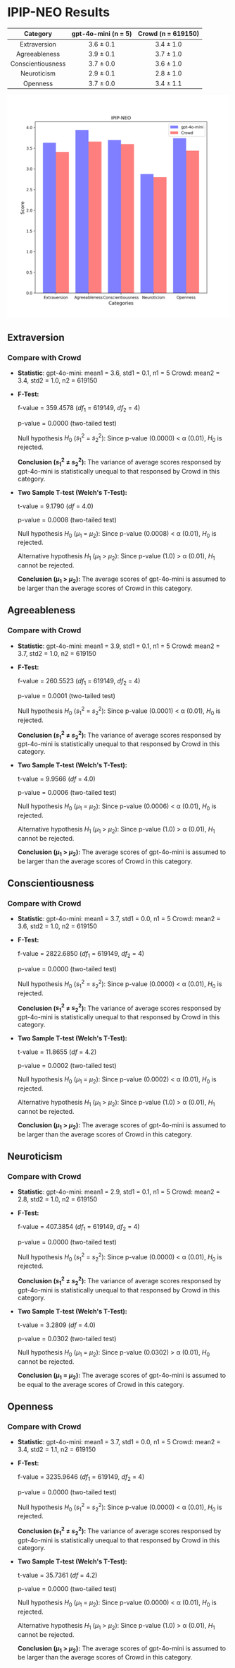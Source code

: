 # IPIP-NEO Results

| Category | gpt-4o-mini (n = 5) | Crowd (n = 619150) |
| :---: | :---: | :---: |
| Extraversion | 3.6 $\pm$ 0.1 | 3.4 $\pm$ 1.0 | 
| Agreeableness | 3.9 $\pm$ 0.1 | 3.7 $\pm$ 1.0 | 
| Conscientiousness | 3.7 $\pm$ 0.0 | 3.6 $\pm$ 1.0 | 
| Neuroticism | 2.9 $\pm$ 0.1 | 2.8 $\pm$ 1.0 | 
| Openness | 3.7 $\pm$ 0.0 | 3.4 $\pm$ 1.1 | 


![Bar Chart](figures/gpt-4o-mini_prompt_v1_xxxx0-IPIP-NEO.png "Bar Chart of gpt-4o-mini on IPIP-NEO")

## Extraversion
### Compare with Crowd

- **Statistic**:
gpt-4o-mini:	mean1 = 3.6,	std1 = 0.1,	n1 = 5
Crowd:	mean2 = 3.4,	std2 = 1.0,	n2 = 619150

- **F-Test:**

	f-value = 359.4578	($df_1$ = 619149, $df_2$ = 4)

	p-value = 0.0000	(two-tailed test)

	Null hypothesis $H_0$ ($s_1^2$ = $s_2^2$): 	Since p-value (0.0000) < α (0.01), $H_0$ is rejected.

	**Conclusion ($s_1^2$ ≠ $s_2^2$):** The variance of average scores responsed by gpt-4o-mini is statistically unequal to that responsed by Crowd in this category.

- **Two Sample T-test (Welch's T-Test):**

	t-value = 9.1790	($df$ = 4.0)

	p-value = 0.0008	(two-tailed test)

	Null hypothesis $H_0$ ($µ_1$ = $µ_2$): Since p-value (0.0008) < α (0.01), $H_0$ is rejected.

	Alternative hypothesis $H_1$ ($µ_1$ > $µ_2$): 	Since p-value (1.0) > α (0.01), $H_1$ cannot be rejected.

	**Conclusion ($µ_1$ > $µ_2$):** The average scores of gpt-4o-mini is assumed to be larger than the average scores of Crowd in this category.

## Agreeableness
### Compare with Crowd

- **Statistic**:
gpt-4o-mini:	mean1 = 3.9,	std1 = 0.1,	n1 = 5
Crowd:	mean2 = 3.7,	std2 = 1.0,	n2 = 619150

- **F-Test:**

	f-value = 260.5523	($df_1$ = 619149, $df_2$ = 4)

	p-value = 0.0001	(two-tailed test)

	Null hypothesis $H_0$ ($s_1^2$ = $s_2^2$): 	Since p-value (0.0001) < α (0.01), $H_0$ is rejected.

	**Conclusion ($s_1^2$ ≠ $s_2^2$):** The variance of average scores responsed by gpt-4o-mini is statistically unequal to that responsed by Crowd in this category.

- **Two Sample T-test (Welch's T-Test):**

	t-value = 9.9566	($df$ = 4.0)

	p-value = 0.0006	(two-tailed test)

	Null hypothesis $H_0$ ($µ_1$ = $µ_2$): Since p-value (0.0006) < α (0.01), $H_0$ is rejected.

	Alternative hypothesis $H_1$ ($µ_1$ > $µ_2$): 	Since p-value (1.0) > α (0.01), $H_1$ cannot be rejected.

	**Conclusion ($µ_1$ > $µ_2$):** The average scores of gpt-4o-mini is assumed to be larger than the average scores of Crowd in this category.

## Conscientiousness
### Compare with Crowd

- **Statistic**:
gpt-4o-mini:	mean1 = 3.7,	std1 = 0.0,	n1 = 5
Crowd:	mean2 = 3.6,	std2 = 1.0,	n2 = 619150

- **F-Test:**

	f-value = 2822.6850	($df_1$ = 619149, $df_2$ = 4)

	p-value = 0.0000	(two-tailed test)

	Null hypothesis $H_0$ ($s_1^2$ = $s_2^2$): 	Since p-value (0.0000) < α (0.01), $H_0$ is rejected.

	**Conclusion ($s_1^2$ ≠ $s_2^2$):** The variance of average scores responsed by gpt-4o-mini is statistically unequal to that responsed by Crowd in this category.

- **Two Sample T-test (Welch's T-Test):**

	t-value = 11.8655	($df$ = 4.2)

	p-value = 0.0002	(two-tailed test)

	Null hypothesis $H_0$ ($µ_1$ = $µ_2$): Since p-value (0.0002) < α (0.01), $H_0$ is rejected.

	Alternative hypothesis $H_1$ ($µ_1$ > $µ_2$): 	Since p-value (1.0) > α (0.01), $H_1$ cannot be rejected.

	**Conclusion ($µ_1$ > $µ_2$):** The average scores of gpt-4o-mini is assumed to be larger than the average scores of Crowd in this category.

## Neuroticism
### Compare with Crowd

- **Statistic**:
gpt-4o-mini:	mean1 = 2.9,	std1 = 0.1,	n1 = 5
Crowd:	mean2 = 2.8,	std2 = 1.0,	n2 = 619150

- **F-Test:**

	f-value = 407.3854	($df_1$ = 619149, $df_2$ = 4)

	p-value = 0.0000	(two-tailed test)

	Null hypothesis $H_0$ ($s_1^2$ = $s_2^2$): 	Since p-value (0.0000) < α (0.01), $H_0$ is rejected.

	**Conclusion ($s_1^2$ ≠ $s_2^2$):** The variance of average scores responsed by gpt-4o-mini is statistically unequal to that responsed by Crowd in this category.

- **Two Sample T-test (Welch's T-Test):**

	t-value = 3.2809	($df$ = 4.0)

	p-value = 0.0302	(two-tailed test)

	Null hypothesis $H_0$ ($µ_1$ = $µ_2$): 	Since p-value (0.0302) > α (0.01), $H_0$ cannot be rejected.

	**Conclusion ($µ_1$ = $µ_2$):** The average scores of gpt-4o-mini is assumed to be equal to the average scores of Crowd in this category.

## Openness
### Compare with Crowd

- **Statistic**:
gpt-4o-mini:	mean1 = 3.7,	std1 = 0.0,	n1 = 5
Crowd:	mean2 = 3.4,	std2 = 1.1,	n2 = 619150

- **F-Test:**

	f-value = 3235.9646	($df_1$ = 619149, $df_2$ = 4)

	p-value = 0.0000	(two-tailed test)

	Null hypothesis $H_0$ ($s_1^2$ = $s_2^2$): 	Since p-value (0.0000) < α (0.01), $H_0$ is rejected.

	**Conclusion ($s_1^2$ ≠ $s_2^2$):** The variance of average scores responsed by gpt-4o-mini is statistically unequal to that responsed by Crowd in this category.

- **Two Sample T-test (Welch's T-Test):**

	t-value = 35.7361	($df$ = 4.2)

	p-value = 0.0000	(two-tailed test)

	Null hypothesis $H_0$ ($µ_1$ = $µ_2$): Since p-value (0.0000) < α (0.01), $H_0$ is rejected.

	Alternative hypothesis $H_1$ ($µ_1$ > $µ_2$): 	Since p-value (1.0) > α (0.01), $H_1$ cannot be rejected.

	**Conclusion ($µ_1$ > $µ_2$):** The average scores of gpt-4o-mini is assumed to be larger than the average scores of Crowd in this category.

